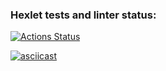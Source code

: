 ### Hexlet tests and linter status:
[![Actions Status](https://github.com/DarkN3ro/frontend-project-46/actions/workflows/hexlet-check.yml/badge.svg)](https://github.com/DarkN3ro/frontend-project-46/actions)

[![asciicast](https://asciinema.org/a/679507.svg)](https://asciinema.org/a/679507)